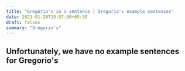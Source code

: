 ```yaml
---
title: "Gregorio's in a sentence | Gregorio's example sentences"
date: 2021-01-20T19:57:50+05:30
draft: falses
summary: "Gregorio's"
---
```

## Unfortunately, we have no example sentences for Gregorio's                 
